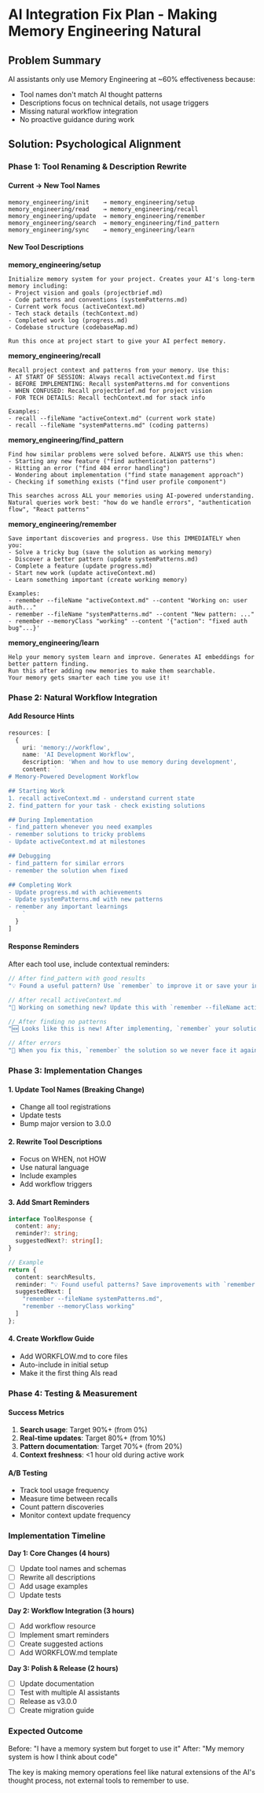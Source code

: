 # AI Integration Fix Plan - Making Memory Engineering Natural

## Problem Summary
AI assistants only use Memory Engineering at ~60% effectiveness because:
- Tool names don't match AI thought patterns
- Descriptions focus on technical details, not usage triggers
- Missing natural workflow integration
- No proactive guidance during work

## Solution: Psychological Alignment

### Phase 1: Tool Renaming & Description Rewrite

#### Current → New Tool Names
```
memory_engineering/init    → memory_engineering/setup
memory_engineering/read    → memory_engineering/recall
memory_engineering/update  → memory_engineering/remember  
memory_engineering/search  → memory_engineering/find_pattern
memory_engineering/sync    → memory_engineering/learn
```

#### New Tool Descriptions

**memory_engineering/setup**
```
Initialize memory system for your project. Creates your AI's long-term memory including:
- Project vision and goals (projectbrief.md)
- Code patterns and conventions (systemPatterns.md)
- Current work focus (activeContext.md)
- Tech stack details (techContext.md)
- Completed work log (progress.md)
- Codebase structure (codebaseMap.md)

Run this once at project start to give your AI perfect memory.
```

**memory_engineering/recall**
```
Recall project context and patterns from your memory. Use this:
- AT START OF SESSION: Always recall activeContext.md first
- BEFORE IMPLEMENTING: Recall systemPatterns.md for conventions
- WHEN CONFUSED: Recall projectbrief.md for project vision
- FOR TECH DETAILS: Recall techContext.md for stack info

Examples:
- recall --fileName "activeContext.md" (current work state)
- recall --fileName "systemPatterns.md" (coding patterns)
```

**memory_engineering/find_pattern**
```
Find how similar problems were solved before. ALWAYS use this when:
- Starting any new feature ("find authentication patterns")
- Hitting an error ("find 404 error handling")  
- Wondering about implementation ("find state management approach")
- Checking if something exists ("find user profile component")

This searches across ALL your memories using AI-powered understanding.
Natural queries work best: "how do we handle errors", "authentication flow", "React patterns"
```

**memory_engineering/remember**
```
Save important discoveries and progress. Use this IMMEDIATELY when you:
- Solve a tricky bug (save the solution as working memory)
- Discover a better pattern (update systemPatterns.md)
- Complete a feature (update progress.md)
- Start new work (update activeContext.md)
- Learn something important (create working memory)

Examples:
- remember --fileName "activeContext.md" --content "Working on: user auth..."
- remember --fileName "systemPatterns.md" --content "New pattern: ..."
- remember --memoryClass "working" --content '{"action": "fixed auth bug"...}'
```

**memory_engineering/learn**
```
Help your memory system learn and improve. Generates AI embeddings for better pattern finding.
Run this after adding new memories to make them searchable.
Your memory gets smarter each time you use it!
```

### Phase 2: Natural Workflow Integration

#### Add Resource Hints
```typescript
resources: [
  {
    uri: 'memory://workflow',
    name: 'AI Development Workflow',
    description: 'When and how to use memory during development',
    content: `
# Memory-Powered Development Workflow

## Starting Work
1. recall activeContext.md - understand current state
2. find_pattern for your task - check existing solutions

## During Implementation  
- find_pattern whenever you need examples
- remember solutions to tricky problems
- Update activeContext.md at milestones

## Debugging
- find_pattern for similar errors
- remember the solution when fixed

## Completing Work
- Update progress.md with achievements
- Update systemPatterns.md with new patterns
- remember any important learnings
    `
  }
]
```

#### Response Reminders
After each tool use, include contextual reminders:

```typescript
// After find_pattern with good results
"💡 Found a useful pattern? Use `remember` to improve it or save your implementation!"

// After recall activeContext.md
"🔄 Working on something new? Update this with `remember --fileName activeContext.md`"

// After finding no patterns
"🆕 Looks like this is new! After implementing, `remember` your solution for next time."

// After errors
"🐛 When you fix this, `remember` the solution so we never face it again!"
```

### Phase 3: Implementation Changes

#### 1. Update Tool Names (Breaking Change)
- Change all tool registrations
- Update tests
- Bump major version to 3.0.0

#### 2. Rewrite Tool Descriptions
- Focus on WHEN, not HOW
- Use natural language
- Include examples
- Add workflow triggers

#### 3. Add Smart Reminders
```typescript
interface ToolResponse {
  content: any;
  reminder?: string;
  suggestedNext?: string[];
}

// Example
return {
  content: searchResults,
  reminder: "💡 Found useful patterns? Save improvements with `remember`!",
  suggestedNext: [
    "remember --fileName systemPatterns.md",
    "remember --memoryClass working"
  ]
};
```

#### 4. Create Workflow Guide
- Add WORKFLOW.md to core files
- Auto-include in initial setup
- Make it the first thing AIs read

### Phase 4: Testing & Measurement

#### Success Metrics
1. **Search usage**: Target 90%+ (from 0%)
2. **Real-time updates**: Target 80%+ (from 10%)
3. **Pattern documentation**: Target 70%+ (from 20%)
4. **Context freshness**: <1 hour old during active work

#### A/B Testing
- Track tool usage frequency
- Measure time between recalls
- Count pattern discoveries
- Monitor context update frequency

### Implementation Timeline

**Day 1: Core Changes (4 hours)**
- [ ] Update tool names and schemas
- [ ] Rewrite all descriptions
- [ ] Add usage examples
- [ ] Update tests

**Day 2: Workflow Integration (3 hours)**
- [ ] Add workflow resource
- [ ] Implement smart reminders
- [ ] Create suggested actions
- [ ] Add WORKFLOW.md template

**Day 3: Polish & Release (2 hours)**
- [ ] Update documentation
- [ ] Test with multiple AI assistants
- [ ] Release as v3.0.0
- [ ] Create migration guide

### Expected Outcome

Before: "I have a memory system but forget to use it"
After: "My memory system is how I think about code"

The key is making memory operations feel like natural extensions of the AI's thought process, not external tools to remember to use.